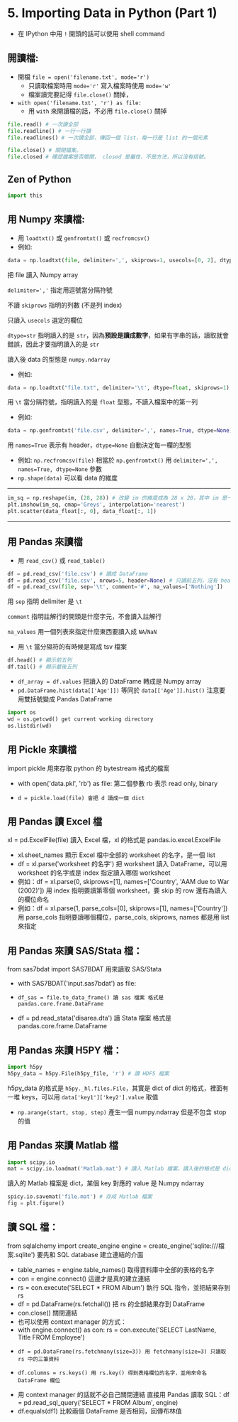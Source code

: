 # 5. Importing Data in Python (Part 1)

* 在 IPython 中用 `!` 開頭的話可以使用 shell command

## 開讀檔:
* 開檔 `file = open('filename.txt', mode='r')` 
  * 只讀取檔案時用 `mode='r'` 寫入檔案時使用 `mode='w'`
  * 檔案讀完要記得 `file.close()` 關掉，
* `with open('filename.txt', 'r') as file:` 
  * 用 `with` 來開讀檔的話，不必用 `file.close()` 關掉
  
```python
file.read() # 一次讀全部
file.readline() # 一行一行讀
file.readlines() # 一次讀全部，傳回一個 list，每一行是 list 的一個元素

file.close() # 關閉檔案。
file.closed # 確認檔案是否關閉， closed 是屬性，不是方法，所以沒有括號。
```

## Zen of Python
```python
import this
```

## 用 Numpy 來讀檔:
* 用 `loadtxt()` 或 `genfromtxt()` 或 `recfromcsv()`
* 例如:

```python
data = np.loadtxt(file, delimiter=',', skiprows=1, usecols=[0, 2], dtype=str)
```
把 file 讀入 Numpy array

`delimiter=','` 指定用逗號當分隔符號

不讀 `skiprows` 指明的列數 (不是列 index)

只讀入 `usecols` 選定的欄位

`dtype=str` 指明讀入的是 `str`，因為**預設是讀成數字**，如果有字串的話，讀取就會錯誤，因此才要指明讀入的是 `str`

讀入後 data 的型態是 `numpy.ndarray`

* 例如:

```python
data = np.loadtxt("file.txt", delimiter='\t', dtype=float, skiprows=1)
```

用 `\t` 當分隔符號，指明讀入的是 `float` 型態，不讀入檔案中的第一列

* 例如:

```python
data = np.genfromtxt('file.csv', delimiter=',', names=True, dtype=None)
```
用 `names=True` 表示有 header，`dtype=None` 自動決定每一欄的型態

* 例如: `np.recfromcsv(file)` 相當於 `np.genfromtxt()` 用 `delimiter=',', names=True, dtype=None` 參數
* `np.shape(data)` 可以看 data 的維度

---

```python
im_sq = np.reshape(im, (28, 28)) # 改變 im 的維度成為 28 x 28，其中 im 是一個 numpy.ndarray
plt.imshow(im_sq, cmap='Greys', interpolation='nearest')
plt.scatter(data_float[:, 0], data_float[:, 1])
```

---

## 用 Pandas 來讀檔

* 用 `read_csv()` 或 `read_table()`

```python
df = pd.read_csv('file.csv') # 讀成 DataFrame
df = pd.read_csv('file.csv', nrows=5, header=None) # 只讀前五列，沒有 header
df = pd.read_csv(file, sep='\t', comment='#', na_values=['Nothing'])
```
用 `sep` 指明 delimiter 是 `\t`

`comment` 指明註解行的開頭是什麼字元，不會讀入註解行

`na_values` 用一個列表來指定什麼東西要讀入成 `NA`/`NaN`

* 用 `\t` 當分隔符的有時候是寫成 tsv 檔案

```python
df.head() # 顯示前五列
df.tail() # 顯示最後五列
```
* `df_array = df.values` 把讀入的 DataFrame 轉成是 Numpy array
* `pd.DataFrame.hist(data[['Age']])` 等同於 `data[['Age']].hist()` 注意要用雙括號變成 Pandas DataFrame

```python
import os
wd = os.getcwd() get current working directory
os.listdir(wd)
```

## 用 Pickle 來讀檔
import pickle 用來存取 python 的  bytestream 格式的檔案
- with open('data.pkl', 'rb') as file: 第二個參數 rb 表示 read only, binary
-     d = pickle.load(file) 會把 d 讀成一個 dict

## 用 Pandas 讀 Excel 檔
xl = pd.ExcelFile(file) 讀入 Excel 檔，xl 的格式是 pandas.io.excel.ExcelFile
- xl.sheet_names 顯示 Excel 檔中全部的 worksheet 的名字，是一個 list
- df = xl.parse('worksheet 的名字') 把 worksheet 讀入 DataFrame，可以用 worksheet 的名字或是 index 指定讀入哪個 worksheet
- 例如：df = xl.parse(0, skiprows=[1], names=['Country', 'AAM due to War (2002)']) 用 index 指明要讀第零個 worksheet，要 skip 的 row 還有為讀入的欄位命名
- 例如：df = xl.parse(1, parse_cols=[0], skiprows=[1], names=['Country']) 用 parse_cols 指明要讀哪個欄位，parse_cols, skiprows, names 都是用 list 來指定

## 用 Pandas 來讀 SAS/Stata 檔：
from sas7bdat import SAS7BDAT 用來讀取 SAS/Stata
- with SAS7BDAT('input.sas7bdat') as file:
-     df_sas = file.to_data_frame() 讀 sas 檔案 格式是 pandas.core.frame.DataFrame
- df = pd.read_stata('disarea.dta') 讀 Stata 檔案 格式是 pandas.core.frame.DataFrame

## 用 Pandas 來讀 H5PY 檔：

```python
import h5py
h5py_data = h5py.File(h5py_file, 'r') # 讀 HDF5 檔案
```
h5py_data 的格式是 `h5py._hl.files.File`，其實是 dict of dict 的格式，裡面有一堆 keys，可以用 `data['key1']['key2'].value` 取值

* `np.arange(start, stop, step)` 產生一個 numpy.ndarray 但是不包含 stop 的值

## 用 Pandas 來讀 Matlab 檔

```python
import scipy.io
mat = scipy.io.loadmat('Matlab.mat') # 讀入 Matlab 檔案，讀入後的格式是 dict
```
讀入的 Matlab 檔案是 dict，某個 key 對應的 value 是 Numpy ndarray

```python
spicy.io.savemat('file.mat') # 存成 Matlab 檔案
fig = plt.figure()
```

## 讀 SQL 檔：
from sqlalchemy import create_engine
engine = create_engine('sqlite:///檔案.sqlite') 要先和 SQL database 建立連結的介面
- table_names = engine.table_names() 取得資料庫中全部的表格的名字
- con = engine.connect() 這邊才是真的建立連結
- rs = con.execute('SELECT * FROM Album') 執行 SQL 指令，並把結果存到 rs
- df = pd.DataFrame(rs.fetchall()) 把 rs 的全部結果存到 DataFrame
- con.close() 關閉連結
- 也可以使用 context manager 的方式：
- with engine.connect() as con:
    rs = con.execute('SELECT LastName, Title FROM Employee')
-     df = pd.DataFrame(rs.fetchmany(size=3)) 用 fetchmany(size=3) 只讀取 rs 中的三筆資料
-     df.columns = rs.keys() 用 rs.key() 得到表格欄位的名字，並用來命名 DataFrame 欄位
- 用 context manager 的話就不必自己關閉連結
直接用 Pandas 讀取 SQL：df = pd.read_sql_query('SELECT * FROM Album', engine)
- df.equals(df1) 比較兩個 DataFrame 是否相同，回傳布林值

